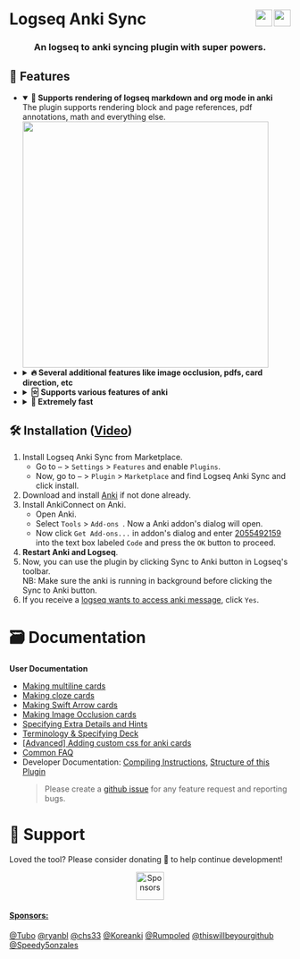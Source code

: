 # Logseq Anki Sync [<img align="right" src="https://img.shields.io/github/stars/debanjandhar12/logseq-anki-sync.svg?logo=GitHub&style=flat" height="30"/>](https://github.com/debanjandhar12/logseq-anki-sync/)[<img align="right" src="https://img.shields.io/github/sponsors/debanjandhar12.svg?logo=github&style=flat&height=60&label=Donate&cacheSeconds=28800&color=orange" height="30"/>](https://github.com/sponsors/debanjandhar12)

<h3 align="center">An logseq to anki syncing plugin with super powers.</h3>

## 🚀 Features
<ul><li>
<details open>
  <summary><b>🐾 Supports rendering of logseq markdown and org mode in anki</b></summary>
  <div>
   The plugin supports rendering block and page references, pdf annotations, math and everything else.
   <img src='https://github.com/debanjandhar12/logseq-anki-sync/assets/49021233/7985cdb4-910d-43bf-833d-7b04403a503f' height='440' /> <br/>
  </div>
</details></li><li>
<details>
  <summary><b>🔥 Several additional features like image occlusion, pdfs, card direction, etc</b></summary>
  <div>
   The plugin supports image occlusion, occlusion on pdf annotaion, card direction, incremental cards, clozes, hints and a lot more. Check <a href="#-documentation">documentation</a> for more details!
   <img src='https://github.com/debanjandhar12/logseq-anki-sync/assets/49021233/5b036383-d7cc-4837-9f74-da21a5f504f8' height='440' /> <br/>
  </div>
</details></li><li>
<details>
  <summary><b>🃟 Supports various features of anki</b></summary>
  Anki employs advanced scheduling algorithms, making it a superior choice for many users. Additionally, anki allows the creation of filtered decks, enabling you to study a specific set of cards for exams, regardless of their original scheduling. The plugin allows you to use all those features and various others like heatmaps, tts, leach cards, etc. 
</details></li><li>
<details>
  <summary><b>🚕 Extremely fast</b></summary>
  The plugin uses state of art hashing techniques to detect changes in logseq or anki and provides the user option to resync (with logseq as source of truth).
</details></li>
</ul>

## 🛠️ Installation ([Video](https://www.youtube.com/watch?v=XOkJmncK-o0))

1. Install Logseq Anki Sync from Marketplace.
    - Go to `⋯` > `Settings` > `Features` and enable `Plugins`.
    - Now, go to `⋯` > `Plugin` > `Marketplace` and find Logseq Anki Sync and click install.
2. Download and install [Anki](https://apps.ankiweb.net/) if not done already.
3. Install AnkiConnect on Anki.
    - Open Anki.
    - Select `Tools` > `Add-ons `. Now a Anki addon's dialog will open.
    - Now click `Get Add-ons...` in addon's dialog and enter [2055492159](https://ankiweb.net/shared/info/2055492159) into the text box labeled `Code` and press the `OK` button to proceed.
4. **Restart Anki and Logseq**.
5. Now, you can use the plugin by clicking Sync to Anki button in Logseq's toolbar.<br/>
   NB: Make sure the anki is running in background before clicking the Sync to Anki button.
6. If you receive a [logseq wants to access anki message](https://raw.githubusercontent.com/debanjandhar12/Obsidian-Anki-Sync/main/docs/images/permission.png), click `Yes`.

# 🗃️ Documentation

<b>User Documentation</b>

-   [Making multiline cards](https://github.com/debanjandhar12/logseq-anki-sync/discussions/88)
-   [Making cloze cards](https://github.com/debanjandhar12/logseq-anki-sync/discussions/89)
-   [Making Swift Arrow cards](https://github.com/debanjandhar12/logseq-anki-sync/discussions/91)
-   [Making Image Occlusion cards](https://github.com/debanjandhar12/logseq-anki-sync/discussions/125)
-   [Specifying Extra Details and Hints](https://github.com/debanjandhar12/logseq-anki-sync/discussions/92)
-   [Terminology & Specifying Deck](https://github.com/debanjandhar12/logseq-anki-sync/discussions/117)
-   [[Advanced] Adding custom css for anki cards](https://github.com/debanjandhar12/logseq-anki-sync/discussions/118)
-   [Common FAQ](https://github.com/debanjandhar12/logseq-anki-sync/wiki/Common-FAQ)
-   Developer Documentation: [Compiling Instructions](https://github.com/debanjandhar12/logseq-anki-sync/wiki/Compiling-Instructions), [Structure of this Plugin](https://github.com/debanjandhar12/logseq-anki-sync/wiki/Structure-of-this-Plugin)
    > Please create a [github issue](https://github.com/debanjandhar12/logseq-anki-sync/issues) for any feature request and reporting bugs.

# 🙏 Support

Loved the tool? Please consider donating 💸 to help continue development!<br/>

<p align="center">
<a href="https://github.com/sponsors/debanjandhar12" target="_blank"><img src="https://img.shields.io/github/sponsors/debanjandhar12.svg?logo=github&style=flat&height=60&label=Donate&cacheSeconds=28800&color=orange" alt="Sponsors" height="50" style="border-radius:1px" />
</p>

#### Sponsors:

[@Tubo](https://github.com/Tubo) [@ryanbl](https://github.com/rtblair) [@chs33](https://github.com/chs33) [@Koreanki](https://github.com/junyounglees) [@Rumpoled](https://github.com/Rumpoled) [@thiswillbeyourgithub](https://github.com/thiswillbeyourgithub) [@Speedy5onzales](https://github.com/Speedy5onzales)
